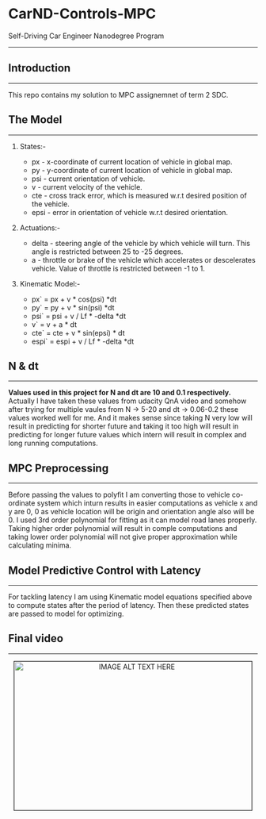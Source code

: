 # CarND-Controls-MPC
Self-Driving Car Engineer Nanodegree Program

---

## Introduction
---

This repo contains my solution to MPC assignemnet of term 2 SDC.

## The Model

---

1. States:-
    * px - x-coordinate of current location of vehicle in global map.
    * py - y-coordinate of current location of vehicle in global map.
    * psi - current orientation of vehicle.
    * v - current velocity of the vehicle.
    * cte - cross track error, which is measured w.r.t desired position of the vehicle.
    * epsi - error in orientation of vehicle w.r.t desired orientation.
2. Actuations:-
    * delta - steering angle of the vehicle by which vehicle will turn. This angle is restricted between 25 to -25 degrees.
    * a - throttle or brake  of the vehicle which accelerates or descelerates vehicle. Value of throttle is restricted between -1 to 1.

3. Kinematic Model:-
    - px` = px + v * cos(psi) *dt
    - py` = py + v * sin(psi) *dt 
    - psi` = psi + v / Lf * -delta *dt
    - v` =  v + a * dt
    - cte` = cte + v * sin(epsi) * dt
    - espi` = espi + v / Lf * -delta *dt 

## N & dt

---
**Values used in this project for N and dt are 10 and 0.1 respectively.** Actually I have taken these values from udacity QnA video and somehow after trying for multiple vaules from N -> 5-20 and dt -> 0.06-0.2 these values worked well for me. And it makes sense since taking N very low will result in predicting for shorter future and taking it too high will result in predicting for longer future values which intern will result in complex and long running computations. 

## MPC Preprocessing

---
Before passing the values to polyfit I am converting those to vehicle co-ordinate system which inturn results in easier computations as vehicle x and y are 0, 0 as vehicle location will be origin and orientation angle also will be 0. I used 3rd order polynomial for fitting as it can model road lanes properly. Taking higher order polynomial will result in comple computations and taking lower order polynomial will not give proper approximation while calculating minima.

## Model Predictive Control with Latency
---
For tackling latency I am using Kinematic model equations specified above to compute states after the period of latency. Then these predicted states are passed to model for optimizing.

## Final video
---
<p  align="center"><a href="https://youtu.be/TfZZmo54vvg" target="_blank"><img src="https://img.youtube.com/vi/TfZZmo54vvg/0.jpg" alt="IMAGE ALT TEXT HERE" width="480" height="300" border="1" /></a></p>